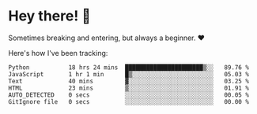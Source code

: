 # Hey there! 👋
Sometimes breaking and entering, but always a beginner. ❤️

Here's how I've been tracking:
<!--START_SECTION:waka-->

```text
Python           18 hrs 24 mins  ██████████████████████▒░░   89.76 %
JavaScript       1 hr 1 min      █▒░░░░░░░░░░░░░░░░░░░░░░░   05.03 %
Text             40 mins         ▓░░░░░░░░░░░░░░░░░░░░░░░░   03.25 %
HTML             23 mins         ▒░░░░░░░░░░░░░░░░░░░░░░░░   01.91 %
AUTO_DETECTED    0 secs          ░░░░░░░░░░░░░░░░░░░░░░░░░   00.05 %
GitIgnore file   0 secs          ░░░░░░░░░░░░░░░░░░░░░░░░░   00.00 %
```

<!--END_SECTION:waka-->

